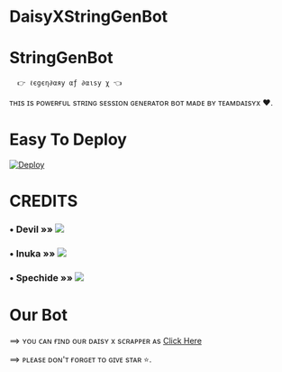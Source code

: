 # DaisyXStringGenBot
# StringGenBot
      👉 ℓєgєη∂αяу αƒ ∂αιѕу χ 👈
ᴛʜɪs ɪs ᴘᴏᴡᴇʀғᴜʟ sᴛʀɪɴɢ sᴇssɪᴏɴ ɢᴇɴᴇʀᴀᴛᴏʀ ʙᴏᴛ ᴍᴀᴅᴇ ʙʏ ᴛᴇᴀᴍᴅᴀɪsʏx ❤. 


# Easy To Deploy
[![Deploy](https://www.herokucdn.com/deploy/button.svg)](https://heroku.com/deploy?template=https://github.com/SkemTools/DaisyXStringGenBot)


# CREDITS

### • Devil      »»  <a href="https://github.com/lucifeermorningstar" alt="DEVIL"> <img src="https://img.shields.io/badge/Devil-90302f?logo=github" /></a>
### • Inuka      »»  <a href="https://github.com/InukaAsith" alt="InukaAsith"> <img src="https://img.shields.io/badge/Inuka-10102f?logo=github" /></a>
### • Spechide    »»  <a href="https://github.com/Spechide" alt="Spechide"> <img src="https://img.shields.io/badge/Spechide-55109f?logo=github" /></a>

# Our Bot

==> ʏᴏᴜ ᴄᴀɴ ғɪɴᴅ ᴏᴜʀ ᴅᴀɪsʏ x sᴄʀᴀᴘᴘᴇʀ ᴀs [ Click Here ](t.me/DaisyXScrapper) 

==> ᴘʟᴇᴀsᴇ ᴅᴏɴ'ᴛ ғᴏʀɢᴇᴛ ᴛᴏ ɢɪᴠᴇ sᴛᴀʀ ⭐. 
